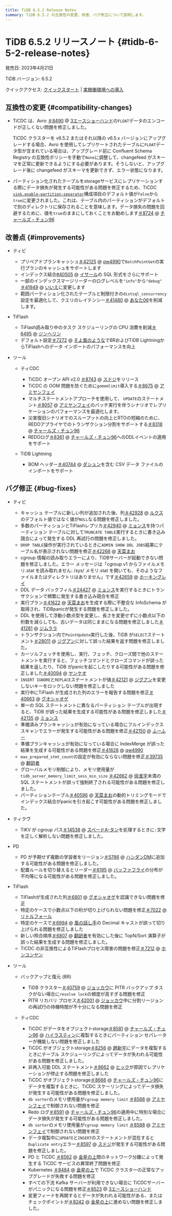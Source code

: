 ```yaml
---
title: TiDB 6.5.2 Release Notes
summary: TiDB 6.5.2 の互換性の変更、改善、バグ修正について説明します。
---
```


# TiDB 6.5.2 リリースノート {#tidb-6-5-2-release-notes}

発売日: 2023年4月21日

TiDB バージョン: 6.5.2

クイックアクセス: [クイックスタート](https://docs.pingcap.com/tidb/v6.5/quick-start-with-tidb) | [実稼働環境への導入](https://docs.pingcap.com/tidb/v6.5/production-deployment-using-tiup)

## 互換性の変更 {#compatibility-changes}

-   TiCDC は、Avro [＃8490](https://github.com/pingcap/tiflow/issues/8490) @ [3エースショーハンド](https://github.com/3AceShowHand)の`FLOAT`データのエンコードが正しくない問題を修正しました。

    TiCDC クラスターを v6.5.2 またはそれ以降の v6.5.x バージョンにアップグレードする場合、Avro を使用してレプリケートされたテーブルに`FLOAT`データ型が含まれている場合は、アップグレード前に Confluent Schema Registry の互換性ポリシーを手動で`None`に調整して、changefeed がスキーマを正常に更新できるようにする必要があります。そうしないと、アップグレード後に changefeed がスキーマを更新できず、エラー状態になります。

-   パーティション化されたテーブルをstorageサービスにレプリケーションする際にデータ損失が発生する可能性がある問題を修正するため、TiCDC [`sink.enable-partition-separator`](/ticdc/ticdc-changefeed-config.md#changefeed-configuration-parameters)構成項目のデフォルト値が`false`から`true`に変更されました。これは、テーブル内のパーティションがデフォルトで別のディレクトリに保存されることを意味します。データ損失の問題を回避するために、値を`true`のままにしておくことをお勧めします[＃8724](https://github.com/pingcap/tiflow/issues/8724) @ [チャールズ・チュン96](https://github.com/CharlesCheung96)

## 改善点 {#improvements}

-   ティビ

    -   プリペアドプランキャッシュ[＃42125](https://github.com/pingcap/tidb/issues/42125) @ [qw4990](https://github.com/qw4990)で`BatchPointGet`の実行プランのキャッシュをサポートします
    -   インデックス結合[#40505](https://github.com/pingcap/tidb/issues/40505) @ [イサール](https://github.com/Yisaer)の SQL 形式をさらにサポート
    -   一部のインデックスマージリーダーのログレベルを`"info"`から`"debug"` [＃41949](https://github.com/pingcap/tidb/issues/41949) @ [いいえ](https://github.com/yibin87)に変更します
    -   範囲パーティション化されたテーブルと制限付きの`distsql_concurrency`設定を最適化して、クエリのレイテンシー[＃41480](https://github.com/pingcap/tidb/issues/41480) @ [あなた06](https://github.com/you06)を削減します。

-   TiFlash

    -   TiFlash読み取り中のタスク スケジューリングの CPU 消費を削減[＃6495](https://github.com/pingcap/tiflash/issues/6495) @ [ジンヘリン](https://github.com/JinheLin)
    -   デフォルト設定[＃7272](https://github.com/pingcap/tiflash/issues/7272) @ [そよ風のような](https://github.com/breezewish)でBRおよびTiDB LightningからTiFlashへのデータ インポートのパフォーマンスを向上

-   ツール

    -   ティCDC

        -   TiCDC オープン API v2.0 [＃8743](https://github.com/pingcap/tiflow/issues/8743) @ [スドジ](https://github.com/sdojjy)をリリース
        -   TiCDC の OOM 問題を防ぐために`gomemlimit`導入する[＃8675](https://github.com/pingcap/tiflow/issues/8675) @ [アミヤンフェイ](https://github.com/amyangfei)
        -   マルチステートメントアプローチを使用して、 `UPDATE`のステートメント[＃8057](https://github.com/pingcap/tiflow/issues/8057) @ [アミヤンフェイ](https://github.com/amyangfei)のバッチ実行を伴うシナリオでレプリケーションのパフォーマンスを最適化します。
        -   災害復旧シナリオでのスループットの向上とRTOの短縮のために、REDOアプライヤでのトランザクション分割をサポートする[＃8318](https://github.com/pingcap/tiflow/issues/8318) @ [チャールズ・チュン96](https://github.com/CharlesCheung96)
        -   REDOログ[＃8361](https://github.com/pingcap/tiflow/issues/8361) @ [チャールズ・チュン96](https://github.com/CharlesCheung96)へのDDLイベントの適用をサポート

    -   TiDB Lightning

        -   BOM ヘッダー[＃40744](https://github.com/pingcap/tidb/issues/40744) @ [ダシュン](https://github.com/dsdashun)を含む CSV データ ファイルのインポートをサポート

## バグ修正 {#bug-fixes}

-   ティビ
    -   キャッシュ テーブルに新しい列が追加された後、列[＃42928](https://github.com/pingcap/tidb/issues/42928) @ [ルクス](https://github.com/lqs)のデフォルト値ではなく値が`NULL`なる問題を修正しました。
    -   多数のパーティションとTiFlashレプリカ[＃42940](https://github.com/pingcap/tidb/issues/42940) @ [ミョンス](https://github.com/mjonss)を持つパーティション テーブルに対して`TRUNCATE TABLE`実行するときに書き込み競合によって発生する DDL 再試行の問題を修正しました。
    -   `DROP TABLE`操作が実行されているときに`ADMIN SHOW DDL JOBS`結果にテーブル名が表示されない問題を修正[＃42268](https://github.com/pingcap/tidb/issues/42268) @ [天菜まお](https://github.com/tiancaiamao)
    -   cgroup 情報の読み取りエラーにより、TiDBサーバーが起動できない問題を修正しました。エラー メッセージは「cgroup v1 からファイルメモリ.stat を読み取れません: /sys/ メモリ.stat を開いても、そのようなファイルまたはディレクトリはありません」です[＃42659](https://github.com/pingcap/tidb/issues/42659) @ [ホーキングレイ](https://github.com/hawkingrei)
    -   DDL データ バックフィル[＃24427](https://github.com/pingcap/tidb/issues/24427) @ [ミョンス](https://github.com/mjonss)を実行するときにトランザクションで頻繁に発生する書き込み競合を修正
    -   実行プラン[＃41622](https://github.com/pingcap/tidb/issues/41622) @ [天菜まお](https://github.com/tiancaiamao)を生成する際に不整合な InfoSchema が取得され、TiDBpanicが発生する問題を修正しました。
    -   DDL を使用して浮動小数点型を変更し、長さを変更せずに小数点以下の桁数を減らしても、古いデータは同じままになる問題を修正しました[＃41281](https://github.com/pingcap/tidb/issues/41281) @ [ジムララ](https://github.com/zimulala)
    -   トランザクション内で`PointUpdate`実行した後、TiDB が`SELECT`ステートメント[＃28011](https://github.com/pingcap/tidb/issues/28011) @ [ジグアン](https://github.com/zyguan)に対して誤った結果を返す問題を修正しました。
    -   カーソルフェッチを使用し、実行、フェッチ、クローズ間で他のステートメントを実行すると、フェッチコマンドとクローズコマンドが誤った結果を返したり、TiDB がpanicを起こしたりする可能性がある問題を修正しました[＃40094](https://github.com/pingcap/tidb/issues/40094) @ [ヤンケオ](https://github.com/YangKeao)
    -   `INSERT IGNORE`と`REPLACE`ステートメントが値[＃42121](https://github.com/pingcap/tidb/issues/42121) @ [ジグアン](https://github.com/zyguan)を変更しないキーをロックしない問題を修正しました
    -   実行中にTiFlash が生成された列のエラーを報告する問題を修正[＃40663](https://github.com/pingcap/tidb/issues/40663) @ [グオシャオゲ](https://github.com/guo-shaoge)
    -   単一の SQL ステートメントに異なるパーティション テーブルが出現すると、TiDB が誤った結果を生成する可能性がある問題を修正しました[＃42135](https://github.com/pingcap/tidb/issues/42135) @ [ミョンス](https://github.com/mjonss)
    -   準備済みプランキャッシュが有効になっている場合にフルインデックススキャンでエラーが発生する可能性がある問題を修正[＃42150](https://github.com/pingcap/tidb/issues/42150) @ [ふーふー](https://github.com/fzzf678)
    -   準備プランキャッシュが有効になっている場合に IndexMerge が誤った結果を生成する可能性がある問題を修正[＃41828](https://github.com/pingcap/tidb/issues/41828) @ [qw4990](https://github.com/qw4990)
    -   `max_prepared_stmt_count`の設定が有効にならない問題を修正[＃39735](https://github.com/pingcap/tidb/issues/39735) @ [翻訳者](https://github.com/xuyifangreeneyes)
    -   グローバルメモリ制御により、メモリ使用量が`tidb_server_memory_limit_sess_min_size` [＃42662](https://github.com/pingcap/tidb/issues/42662) @ [徐淮宇](https://github.com/XuHuaiyu)未満の SQL ステートメントが誤って強制終了される可能性がある問題を修正しました。
    -   パーティションテーブル[＃40596](https://github.com/pingcap/tidb/issues/40596) @ [天菜まお](https://github.com/tiancaiamao)の動的トリミングモードでインデックス結合がpanicを引き起こす可能性がある問題を修正しました。

-   ティクヴ

    -   TiKV が cgroup パス[＃14538](https://github.com/tikv/tikv/issues/14538) @ [スペードA-タン](https://github.com/SpadeA-Tang)を処理するときに`:`文字を正しく解析しない問題を修正しました。

-   PD

    -   PD が予期せず複数の学習者をリージョン[＃5786](https://github.com/tikv/pd/issues/5786) @ [ハンダンDM](https://github.com/HunDunDM)に追加する可能性がある問題を修正しました。
    -   配置ルールを切り替えるとリーダー[＃6195](https://github.com/tikv/pd/issues/6195) @ [バッファフライ](https://github.com/bufferflies)の分布が不均等になる可能性がある問題を修正しました。

-   TiFlash

    -   TiFlashが生成された列[＃6801](https://github.com/pingcap/tiflash/issues/6801) @ [グオシャオゲ](https://github.com/guo-shaoge)を認識できない問題を修正
    -   特定のケースで小数点以下の桁が切り上げられない問題を修正[＃7022](https://github.com/pingcap/tiflash/issues/7022) @ [リトルフォール](https://github.com/LittleFall)
    -   特定のケースで[＃6994](https://github.com/pingcap/tiflash/issues/6994) @ [風の話し手](https://github.com/windtalker)の Decimal キャストが誤って切り上げられる問題を修正しました
    -   新しい照合順序[＃6807](https://github.com/pingcap/tiflash/issues/6807) @ [翻訳者](https://github.com/xzhangxian1008)を有効にした後に TopN/Sort 演算子が誤った結果を生成する問題を修正しました。
    -   TiCDC の非互換性によるTiFlashプロセス障害の問題を修正[＃7212](https://github.com/pingcap/tiflash/issues/7212) @ [ホンユンヤン](https://github.com/hongyunyan)

-   ツール

    -   バックアップと復元 (BR)

        -   TiDB クラスター[＃40759](https://github.com/pingcap/tidb/issues/40759) @ [ジョッカウ](https://github.com/joccau)に PITR バックアップ タスクがない場合に`resolve lock`の頻度が高すぎる問題を修正
        -   PITR リカバリ プロセス[＃42001](https://github.com/pingcap/tidb/issues/42001) @ [ジョッカウ](https://github.com/joccau)中に分割リージョンの再試行の待機時間が不十分になる問題を修正

    -   ティCDC

        -   TiCDC がデータをオブジェクトstorage[＃8581](https://github.com/pingcap/tiflow/issues/8581) @ [チャールズ・チュン96](https://github.com/CharlesCheung96) @ [ハイラスティン](https://github.com/Rustin170506)に複製するときにパーティション セパレーターが機能しない問題を修正しました
        -   TiCDC がオブジェクトstorage[＃8256](https://github.com/pingcap/tiflow/issues/8256) @ [趙新宇](https://github.com/zhaoxinyu)にデータを複製するときにテーブル スケジューリングによってデータが失われる可能性がある問題を修正しました。
        -   非再入可能 DDL ステートメント[＃8662](https://github.com/pingcap/tiflow/issues/8662) @ [ヒック](https://github.com/hicqu)が原因でレプリケーションが停止する問題を修正しました
        -   TiCDC がオブジェクトstorage[＃8666](https://github.com/pingcap/tiflow/issues/8666) @ [チャールズ・チュン96](https://github.com/CharlesCheung96)にデータを複製するときに、TiCDC スケーリングによってデータ損失が発生する可能性がある問題を修正しました。
        -   `db sorter`のメモリ使用量が`cgroup memory limit` [＃8588](https://github.com/pingcap/tiflow/issues/8588) @ [アミヤンフェイ](https://github.com/amyangfei)で制御されない問題を修正
        -   Redo ログ[＃8591](https://github.com/pingcap/tiflow/issues/8591) @ [チャールズ・チュン96](https://github.com/CharlesCheung96)の適用中に特別な場合にデータ損失が発生する可能性がある問題を修正しました。
        -   `db sorter`のメモリ使用量が`cgroup memory limit` [＃8588](https://github.com/pingcap/tiflow/issues/8588) @ [アミヤンフェイ](https://github.com/amyangfei)で制御されない問題を修正
        -   データ複製中に`UPDATE`と`INSERT`のステートメントが混在すると`Duplicate entry`エラー[＃8597](https://github.com/pingcap/tiflow/issues/8597) @ [スドジ](https://github.com/sdojjy)が発生する可能性がある問題を修正しました。
        -   PD と TiCDC [＃8562](https://github.com/pingcap/tiflow/issues/8562) @ [金星の上](https://github.com/overvenus)間のネットワーク分離によって発生する TiCDC サービスの異常終了問題を修正
        -   Kubernetes [＃8484](https://github.com/pingcap/tiflow/issues/8484) @ [金星の上](https://github.com/overvenus)で TiCDC クラスターの正常なアップグレードが失敗する問題を修正
        -   すべての下流 Kafka サーバーが利用できない場合に TiCDCサーバーがパニックになる問題を修正[＃8523](https://github.com/pingcap/tiflow/issues/8523) @ [3エースショーハンド](https://github.com/3AceShowHand)
        -   変更フィードを再開するとデータが失われる可能性がある、またはチェックポイントが[＃8242](https://github.com/pingcap/tiflow/issues/8242) @ [金星の上](https://github.com/overvenus)に進めない問題を修正しました。
